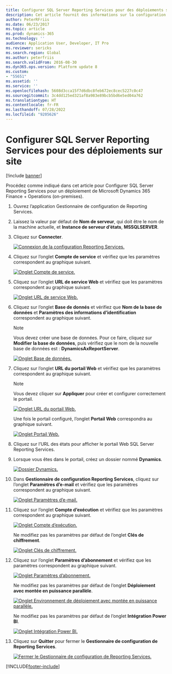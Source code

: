 ```yaml
---
title: Configurer SQL Server Reporting Services pour des déploiements sur site
description: Cet article fournit des informations sur la configuration de SQL Server Reporting Services (SSRS) pour un déploiement sur site.
author: PeterRFriis
ms.date: 06/23/2017
ms.topic: article
ms.prod: dynamics-365
ms.technology: ''
audience: Application User, Developer, IT Pro
ms.reviewer: sericks
ms.search.region: Global
ms.author: peterfriis
ms.search.validFrom: 2016-08-30
ms.dyn365.ops.version: Platform update 8
ms.custom:
- "55651"
ms.assetid: ''
ms.service: ''
ms.openlocfilehash: 5608d3cca15f7d6dbc8feb672ec8cec5227c0c47
ms.sourcegitcommit: 3c4dd125ed321af8a983e89bcb5bd6e5ed04a762
ms.translationtype: HT
ms.contentlocale: fr-FR
ms.lasthandoff: 07/28/2022
ms.locfileid: "9205626"
---
```

# <a name="configure-sql-server-reporting-services-for-on-premises-deployments"></a>Configurer SQL Server Reporting Services pour des déploiements sur site

[!include [banner](../includes/banner.md)]

Procédez comme indiqué dans cet article pour Configurer SQL Server Reporting Services pour un déploiement de Microsoft Dynamics 365 Finance + Operations (on-premises).

1. Ouvrez l’application Gestionnaire de configuration de Reporting Services.
2. Laissez la valeur par défaut de **Nom de serveur**, qui doit être le nom de la machine actuelle, et **Instance de serveur d’états**, **MSSQLSERVER**.
3. Cliquez sur **Connecter**.

    [![Connexion de la configuration Reporting Services.](./media/ssrs-config-manager-01.png)](./media/ssrs-config-manager-01.png)

4. Cliquez sur l’onglet **Compte de service** et vérifiez que les paramètres correspondent au graphique suivant.

    [![Onglet Compte de service.](./media/ssrs-config-manager-02.png)](./media/ssrs-config-manager-02.png)

5. Cliquez sur l’onglet **URL de service Web** et vérifiez que les paramètres correspondent au graphique suivant.

    [![Onglet URL de service Web.](./media/ssrs-config-manager-03.png)](./media/ssrs-config-manager-03.png)

6. Cliquez sur l’onglet **Base de donnés** et vérifiez que **Nom de la base de données** et **Paramètres des informations d’identification** correspondent au graphique suivant.

    > [!NOTE]
    > Vous devez créer une base de données. Pour ce faire, cliquez sur **Modifier la base de données**, puis vérifiez que le nom de la nouvelle base de données est : **DynamicsAxReportServer**.

    [![Onglet Base de données.](./media/ssrs-config-manager-04.png)](./media/ssrs-config-manager-04.png)

7. Cliquez sur l’onglet **URL du portail Web** et vérifiez que les paramètres correspondent au graphique suivant.

    > [!NOTE]
    > Vous devez cliquer sur **Appliquer** pour créer et configurer correctement le portail.

    [![Onglet URL du portail Web.](./media/ssrs-config-manager-05.png)](./media/ssrs-config-manager-05.png)

    Une fois le portail configuré, l’onglet **Portail Web** correspondra au graphique suivant.

    [![Onglet Portail Web.](./media/ssrs-config-manager-06.png)](./media/ssrs-config-manager-06.png)

8. Cliquez sur l’URL des états pour afficher le portail Web SQL Server Reporting Services.
9. Lorsque vous êtes dans le portail, créez un dossier nommé **Dynamics**.

    [![Dossier Dynamics.](./media/ssrs-config-manager-07.png)](./media/ssrs-config-manager-07.png)

10. Dans **Gestionnaire de configuration Reporting Services**, cliquez sur l’onglet **Paramètres d’e-mail** et vérifiez que les paramètres correspondent au graphique suivant.

    [![Onglet Paramètres d’e-mail.](./media/ssrs-config-manager-08.png)](./media/ssrs-config-manager-08.png)

11. Cliquez sur l’onglet **Compte d’exécution** et vérifiez que les paramètres correspondent au graphique suivant.

    [![Onglet Compte d’exécution.](./media/ssrs-config-manager-09.png)](./media/ssrs-config-manager-09.png)

    Ne modifiez pas les paramètres par défaut de l’onglet **Clés de chiffrement**.

    [![Onglet Clés de chiffrement.](./media/ssrs-config-manager-10.png)](./media/ssrs-config-manager-10.png)

12. Cliquez sur l’onglet **Paramètres d’abonnement** et vérifiez que les paramètres correspondent au graphique suivant.

    [![Onglet Paramètres d’abonnement.](./media/ssrs-config-manager-11.png)](./media/ssrs-config-manager-11.png)

    Ne modifiez pas les paramètres par défaut de l’onglet **Déploiement avec montée en puissance parallèle**.

    [![Onglet Environnement de déploiement avec montée en puissance parallèle.](./media/ssrs-config-manager-12.png)](./media/ssrs-config-manager-12.png)

    Ne modifiez pas les paramètres par défaut de l’onglet **Intégration Power BI**.

    [![Onglet Intégration Power BI.](./media/ssrs-config-manager-13.png)](./media/ssrs-config-manager-13.png)

13. Cliquez sur **Quitter** pour fermer le **Gestionnaire de configuration de Reporting Services**.

    [![Fermer le Gestionnaire de configuration de Reporting Services.](./media/ssrs-config-manager-14.png)](./media/ssrs-config-manager-14.png)


[!INCLUDE[footer-include](../../../includes/footer-banner.md)]
